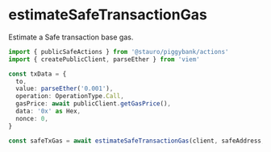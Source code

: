 # estimateSafeTransactionGas

Estimate a Safe transaction base gas.

```ts
import { publicSafeActions } from '@stauro/piggybank/actions'
import { createPublicClient, parseEther } from 'viem'

const txData = {
  to,
  value: parseEther('0.001'),
  operation: OperationType.Call,
  gasPrice: await publicClient.getGasPrice(),
  data: '0x' as Hex,
  nonce: 0,
}

const safeTxGas = await estimateSafeTransactionGas(client, safeAddress, txData) // Estimate safe tx gas
```
